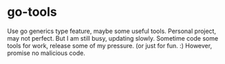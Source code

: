 # go-tools

Use go generics type feature, maybe some useful tools.
Personal project, may not perfect.
But I am still busy, updating slowly.
Sometime code some tools for work, release some of my pressure. (or just for fun. :)
However, promise no malicious code.
